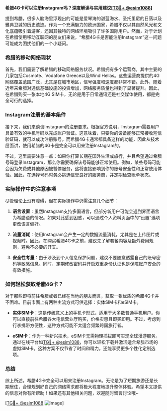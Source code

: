 **希腊4G卡可以注册Instagram吗？深度解读与实用建议[[TG💪+ @esim1088](https://t.me/s/esim1088)]**

提到希腊，很多人脑海里浮现出的可能是爱琴海的湛蓝海水、圣托里尼的日落以及雅典卫城的历史遗迹。作为一个充满魅力的欧洲国家，希腊不仅以其自然风光和文化底蕴吸引着游客，还因其独特的网络环境吸引了许多国际用户。然而，对于计划在希腊使用移动互联网的朋友们来说，“希腊4G卡是否能注册Instagram”这一问题可能成为困扰他们的一个小疑问。

### 希腊的移动网络现状

首先，我们需要了解希腊的移动网络服务状况。希腊拥有多个运营商，其中主要的几家包括Cosmote、Vodafone Greece以及Wind Hellas。这些运营商提供的4G网络覆盖范围广泛，尤其是在城市地区，信号强度和速度都非常不错。此外，随着近年来希腊对通信基础设施的投资增加，网络服务质量也得到了显著提升。因此，在希腊购买一张本地4G SIM卡，无论是用于日常通讯还是社交媒体使用，都是完全可行的选择。

### Instagram注册的基本条件

接下来，我们来谈谈Instagram的注册要求。根据官方说明，Instagram需要用户具备有效的手机号码以完成账户验证。这意味着，只要你的设备能够正常接收短信验证码，就可以成功注册账号。而希腊4G卡通常都具备这样的功能，因此从技术层面讲，使用希腊的4G卡是完全可以用来注册Instagram的。

不过，这里需要注意一点：如果你打算长期在国外生活或旅行，并且希望通过希腊号码登录Instagram，那么你需要确保该号码能够正常使用。例如，某些号码可能会因为欠费或其他原因被暂停服务，这将直接影响到你的账号安全性和正常使用体验。因此，在选择号码时务必挑选信誉良好的服务商，并定期检查账单状态。

### 实际操作中的注意事项

尽管理论上没有障碍，但在实际操作中仍需注意几个细节：

1. **语言设置**：虽然Instagram支持多国语言，但部分新用户可能会遇到界面语言为希腊语的情况。如果对此感到困惑，可以通过个人资料页面中的“设置”选项更改语言偏好。
   
2. **流量消耗**：使用Instagram会产生一定的数据流量消耗，尤其是在上传图片或视频时。因此，在购买希腊4G卡之前，建议先了解套餐内容及额外费用规则，避免不必要的开支。

3. **安全性考量**：由于涉及到个人信息保护问题，建议不要随意透露自己的账号密码等敏感信息。同时，定期修改密码并开启双重身份认证也是保障账户安全的有效措施。

### 如何轻松获取希腊4G卡？

对于那些即将前往希腊或者已经在当地的朋友而言，获取一张优质的希腊4G卡并不困难。目前市面上有两种主流方式可供选择：实体SIM卡和eSIM卡。

- **实体SIM卡**：这是传统意义上的手机卡形式，适用于大多数普通手机用户。你可以直接前往希腊各大电信营业厅购买，价格实惠且即买即用。不过，考虑到行李携带方便性，这种方式可能不太适合频繁跨国旅行者。

- **eSIM卡**：作为一种新兴技术，eSIM卡无需物理插拔即可实现全球漫游服务。通过在线平台如[TG💪+ @esim1088](https://t.me/s/esim1088)，你可以轻松下载并激活适合希腊市场的虚拟SIM卡。这种方案不仅节省了时间和精力，还能享受更多个性化定制选项。

### 总结

综上所述，希腊4G卡完全可以用来注册Instagram。无论是为了短期旅游还是长期居住，合理规划好自己的网络需求都将极大程度地提升整体体验。希望本文提供的信息对你有所帮助！如果还有其他相关问题，欢迎随时留言讨论哦~ 

[[TG💪+ @esim1088](https://t.me/s/esim1088) ![Image](https://i.postimg.cc/4NQfJmqS/Snipaste-2025-05-13-00-14-12.png)]